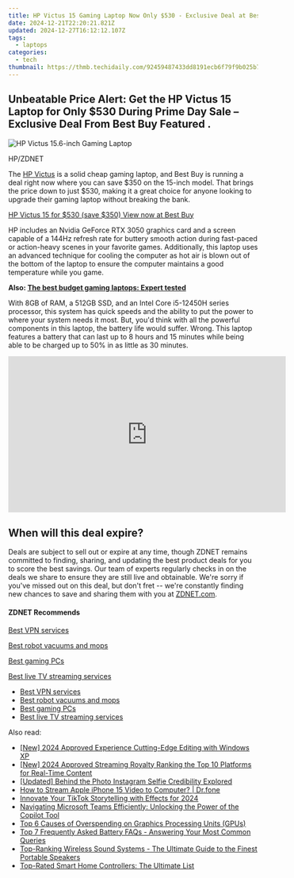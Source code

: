 ```yaml
---
title: HP Victus 15 Gaming Laptop Now Only $530 - Exclusive Deal at Best Buy Featured on ZDNet!
date: 2024-12-21T22:20:21.821Z
updated: 2024-12-27T16:12:12.107Z
tags:
  - laptops
categories:
  - tech
thumbnail: https://thmb.techidaily.com/92459487433dd8191ecb6f79f9b025b7d93038fc1418a5a54e50bbd98af412de.jpg
---
```


## Unbeatable Price Alert: Get the HP Victus 15 Laptop for Only $530 During Prime Day Sale – Exclusive Deal From Best Buy Featured .

![HP Victus 15.6-inch Gaming Laptop](https://www.zdnet.com/a/img/resize/c76eb320c90cd08730e6a2eea99322eb9d844a70/2022/11/18/4c67be38-88b2-4f53-afbf-d6e3acfa850a/hp-victus-14-inch.jpg?auto=webp&width=1280)

HP/ZDNET

The [HP Victus](https://shop-links.co/link/?url=https%3A%2F%2Fwww.bestbuy.com%2Fsite%2Fhp-victus-15-6-full-hd-gaming-laptop-amd-ryzen-5-7535hs-8gb-ddr5-memory-amd-radeon-rx-6550m-512gb-ssd-mica-silver%2F6578933.p%3FskuId%3D6578933&publisher_slug=itechdaily19598&exclusive=1) is a solid cheap gaming laptop, and Best Buy is running a deal right now where you can save $350 on the 15-inch model. That brings the price down to just $530, making it a great choice for anyone looking to upgrade their gaming laptop without breaking the bank. 

[HP Victus 15 for $530 (save $350) View now at Best Buy](https://shop-links.co/link/?url=https%3A%2F%2Fwww.bestbuy.com%2Fsite%2Fhp-victus-15-6-full-hd-gaming-laptop-amd-ryzen-5-7535hs-8gb-ddr5-memory-amd-radeon-rx-6550m-512gb-ssd-mica-silver%2F6578933.p%3FskuId%3D6578933&publisher_slug=itechdaily19598&exclusive=1)

HP includes an Nvidia GeForce RTX 3050 graphics card and a screen capable of a 144Hz refresh rate for buttery smooth action during fast-paced or action-heavy scenes in your favorite games. Additionally, this laptop uses an advanced technique for cooling the computer as hot air is blown out of the bottom of the laptop to ensure the computer maintains a good temperature while you game.

**Also: [The best budget gaming laptops: Expert tested](https://www.zdnet.com/article/best-budget-gaming-laptop/)** 

With 8GB of RAM, a 512GB SSD, and an Intel Core i5-12450H series processor, this system has quick speeds and the ability to put the power to where your system needs it most. But, you'd think with all the powerful components in this laptop, the battery life would suffer. Wrong. This laptop features a battery that can last up to 8 hours and 15 minutes while being able to be charged up to 50% in as little as 30 minutes.

<!-- affiliate ads begin -->
<iframe width="560" height="315" src="https://www.youtube.com/embed/BR4gsW-J7as?si=9a56UDKZKhREZnwz" title="YouTube video player" frameborder="0" allow="accelerometer; autoplay; clipboard-write; encrypted-media; gyroscope; picture-in-picture; web-share" referrerpolicy="strict-origin-when-cross-origin" allowfullscreen></iframe>
<!-- affiliate ads end -->

## When will this deal expire?

Deals are subject to sell out or expire at any time, though ZDNET remains committed to finding, sharing, and updating the best product deals for you to score the best savings. Our team of experts regularly checks in on the deals we share to ensure they are still live and obtainable. We're sorry if you've missed out on this deal, but don't fret -- we're constantly finding new chances to save and sharing them with you at [ZDNET.com](https://www.zdnet.com/). 

#### **ZDNET** Recommends

[Best VPN services](https://www.zdnet.com/article/best-vpn/ "Best VPN services")

[Best robot vacuums and mops](https://www.zdnet.com/article/best-robot-vacuum-mop/ "Best robot vacuums and mops")

[Best gaming PCs](https://www.zdnet.com/article/best-gaming-pc/ "Best gaming PCs")

[Best live TV streaming services](https://www.zdnet.com/article/best-live-tv-streaming-service/ "Best live TV streaming services")

* [Best VPN services](https://www.zdnet.com/article/best-vpn/ "Best VPN services")
* [Best robot vacuums and mops](https://www.zdnet.com/article/best-robot-vacuum-mop/ "Best robot vacuums and mops")
* [Best gaming PCs](https://www.zdnet.com/article/best-gaming-pc/ "Best gaming PCs")
* [Best live TV streaming services](https://www.zdnet.com/article/best-live-tv-streaming-service/ "Best live TV streaming services")

<ins class="adsbygoogle"
     style="display:block"
     data-ad-format="autorelaxed"
     data-ad-client="ca-pub-7571918770474297"
     data-ad-slot="1223367746"></ins>

<ins class="adsbygoogle"
     style="display:block"
     data-ad-client="ca-pub-7571918770474297"
     data-ad-slot="8358498916"
     data-ad-format="auto"
     data-full-width-responsive="true"></ins>

<span class="atpl-alsoreadstyle">Also read:</span>
<div><ul>
<li><a href="https://fox-glue.techidaily.com/new-2024-approved-experience-cutting-edge-editing-with-windows-xp/"><u>[New] 2024 Approved Experience Cutting-Edge Editing with Windows XP</u></a></li>
<li><a href="https://fox-hovers.techidaily.com/new-2024-approved-streaming-royalty-ranking-the-top-10-platforms-for-real-time-content/"><u>[New] 2024 Approved Streaming Royalty Ranking the Top 10 Platforms for Real-Time Content</u></a></li>
<li><a href="https://instagram-video-recordings.techidaily.com/updated-behind-the-photo-instagram-selfie-credibility-explored/"><u>[Updated] Behind the Photo Instagram Selfie Credibility Explored</u></a></li>
<li><a href="https://screen-mirror.techidaily.com/how-to-stream-apple-iphone-15-video-to-computer-drfone-by-drfone-ios/"><u>How to Stream Apple iPhone 15 Video to Computer? | Dr.fone</u></a></li>
<li><a href="https://some-knowledge.techidaily.com/innovate-your-tiktok-storytelling-with-effects-for-2024/"><u>Innovate Your TikTok Storytelling with Effects for 2024</u></a></li>
<li><a href="https://tech-recovery.techidaily.com/navigating-microsoft-teams-efficiently-unlocking-the-power-of-the-copilot-tool/"><u>Navigating Microsoft Teams Efficiently: Unlocking the Power of the Copilot Tool</u></a></li>
<li><a href="https://hardware-reviews.techidaily.com/top-6-causes-of-overspending-on-graphics-processing-units-gpus/"><u>Top 6 Causes of Overspending on Graphics Processing Units (GPUs)</u></a></li>
<li><a href="https://hardware-reviews.techidaily.com/top-7-frequently-asked-battery-faqs-answering-your-most-common-queries/"><u>Top 7 Frequently Asked Battery FAQs - Answering Your Most Common Queries</u></a></li>
<li><a href="https://hardware-reviews.techidaily.com/top-ranking-wireless-sound-systems-the-ultimate-guide-to-the-finest-portable-speakers/"><u>Top-Ranking Wireless Sound Systems - The Ultimate Guide to the Finest Portable Speakers</u></a></li>
<li><a href="https://hardware-reviews.techidaily.com/top-rated-smart-home-controllers-the-ultimate-list/"><u>Top-Rated Smart Home Controllers: The Ultimate List</u></a></li>
</ul></div>

